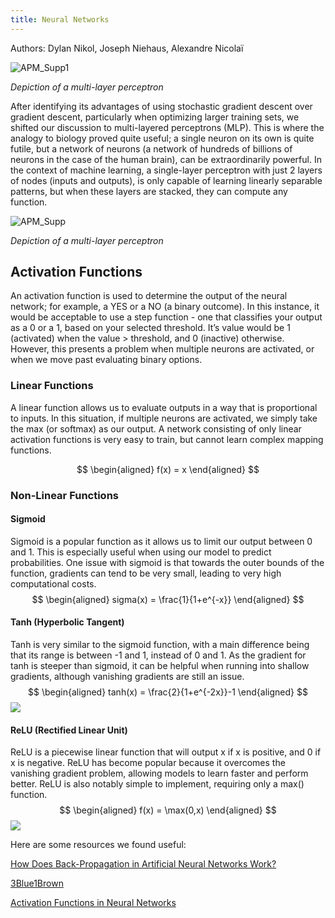 ```yaml
---
title: Neural Networks
---
```

Authors: Dylan Nikol, Joseph Niehaus, Alexandre Nicolaï

![APM_Supp1](https://upload.wikimedia.org/wikipedia/commons/f/ff/Rosenblattperceptron.png)

_Depiction of a multi-layer perceptron_

After identifying its advantages of using stochastic gradient descent over gradient descent, particularly when optimizing larger training sets, we shifted our discussion to multi-layered perceptrons (MLP). This is where the analogy to biology proved quite useful; a single neuron on its own is quite futile, but a network of neurons (a network of hundreds of billions of neurons in the case of the human brain), can be extraordinarily powerful. In the context of machine learning, a single-layer perceptron with just 2 layers of nodes (inputs and outputs),  is only capable of learning linearly separable patterns, but when these layers are stacked, they can compute any function.

![APM_Supp](https://www.researchgate.net/publication/299474560/figure/fig6/AS:349583008911366@1460358492284/An-example-of-a-deep-neural-network-with-two-hidden-layers-The-first-layer-is-the-input.png)

_Depiction of a multi-layer perceptron_

## Activation Functions

An activation function is used to determine the output of the neural network; for example, a YES or a NO (a binary outcome). In this instance, it would be acceptable to use a step function - one that classifies your output as a 0 or a 1, based on your selected threshold. It’s value would be 1 (activated) when the value > threshold, and 0 (inactive) otherwise. However, this presents a problem when multiple neurons are activated, or when we move past evaluating binary options.

### Linear Functions
A linear function allows us to evaluate outputs in a way that is proportional to inputs. In this situation, if multiple neurons are activated, we simply take the max (or softmax) as our output. A network consisting of only linear activation functions is very easy to train, but cannot learn complex mapping functions.

$$
\begin{aligned}
f(x) = x
\end{aligned}
$$

### Non-Linear Functions
#### Sigmoid
Sigmoid is a popular function as it allows us to limit our output between 0 and 1. This is especially useful when using our model to predict probabilities. One issue with sigmoid is that towards the outer bounds of the function, gradients can tend to be very small, leading to very high computational costs.
$$
\begin{aligned}
sigma(x) = \frac{1}{1+e^{-x}}
\end{aligned}
$$
#### Tanh (Hyperbolic Tangent)
Tanh is very similar to the sigmoid function, with a main difference being that its range is between -1 and 1, instead of 0 and 1. As the gradient for tanh is steeper than sigmoid, it can be helpful when running into shallow gradients, although vanishing gradients are still an issue.
$$
\begin{aligned}
tanh(x) = \frac{2}{1+e^{-2x}}-1
\end{aligned}
$$
![](https://miro.medium.com/max/1190/1*f9erByySVjTjohfFdNkJYQ.jpeg)

#### ReLU (Rectified Linear Unit)
ReLU is a piecewise linear function that will output x if x is positive, and 0 if x is negative. ReLU has become popular because it overcomes the vanishing gradient problem, allowing models to learn faster and perform better. ReLU is also notably simple to implement, requiring only a max() function.
$$
\begin{aligned}
f(x) = \max(0,x)
\end{aligned}
$$
![](https://miro.medium.com/max/1400/1*XxxiA0jJvPrHEJHD4z893g.png)

Here are some resources we found useful: 

[How Does Back-Propagation in Artificial Neural Networks Work?](https://towardsdatascience.com/how-does-back-propagation-in-artificial-neural-networks-work-c7cad873ea7)

[3Blue1Brown](https://www.youtube.com/watch?v=aircAruvnKk&list=PLZHQObOWTQDNU6R1_67000Dx_ZCJB-3pi)

[Activation Functions in Neural Networks](https://towardsdatascience.com/activation-functions-neural-networks-1cbd9f8d91d6)

